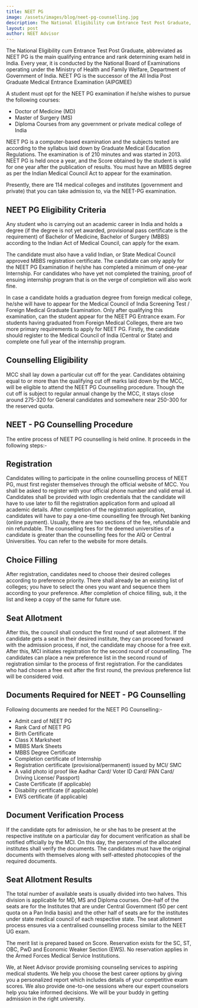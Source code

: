 ```yaml
---
title: NEET PG
image: /assets/images/blog/neet-pg-counselling.jpg
description: The National Eligibility cum Entrance Test Post Graduate, abbreviated as NEET PG is the main qualifying entrance and rank determining exam held in India.
layout: post
author: NEET Advisor
---
```


The National Eligibility cum Entrance Test Post Graduate, abbreviated as NEET PG is the main
qualifying entrance and rank determining exam held in India. Every year, it is conducted by the
National Board of Examinations operating under the Ministry of Health and Family Welfare,
Department of Government of India. NEET PG is the successor of the All India Post Graduate
Medical Entrance Examination (AIPGMEE)

A student must opt for the NEET PG examination if he/she wishes to pursue the following courses:

- Doctor of Medicine (MD)
- Master of Surgery (MS)
- Diploma Courses from any government or private medical college of India

NEET PG is a computer-based examination and the subjects tested are according to the syllabus
laid down by Graduate Medical Education Regulations. The examination is of 210 minutes and
was started in 2013. NEET PG is held once a year, and the Score obtained by the student is valid
for one year after the publication of results. You must have an MBBS degree as per the Indian
Medical Council Act to appear for the examination.

Presently, there are 114 medical colleges and institutes (government and private) that you can take
admission to, via the NEET-PG examination.

## NEET PG Eligibility Criteria

Any student who is carrying out an academic career in India and holds a degree (if the degree is
not yet awarded, provisional pass certificate is the requirement) of Bachelor of Medicine,
Bachelor of Surgery (MBBS) according to the Indian Act of Medical Council, can apply for the
exam.

The candidate must also have a valid Indian, or State Medical Council approved MBBS
registration certificate. The candidate can only apply for the NEET PG Examination if he/she has
completed a minimum of one-year Internship. For candidates who have yet not completed the
training, proof of ensuing internship program that is on the verge of completion will also work
fine.

In case a candidate holds a graduation degree from foreign medical college, he/she will have to appear for the Medical Council of India Screening Test / Foreign Medical Graduate Examination.
Only after qualifying this examination, can the student appear for the NEET PG Entrance exam. For
students having graduated from Foreign Medical Colleges, there are two more primary
requirements to apply for NEET PG. Firstly, the candidate should register to the Medical Council
of India (Central or State) and complete one full year of the internship program.

## Counselling Eligibility

MCC shall lay down a particular cut off for the year. Candidates obtaining equal to or more than
the qualifying cut off marks laid down by the MCC, will be eligible to attend the NEET PG
Counselling procedure. Though the cut off is subject to regular annual change by the MCC, it stays
close around 275-320 for General candidates and somewhere near 250-300 for the reserved
quota.

## NEET - PG Counselling Procedure

The entire process of NEET PG counselling is held online. It proceeds in the following steps:-

## Registration

Candidates willing to participate in the online counselling process of NEET PG, must first register
themselves through the official website of MCC. You shall be asked to register with your official
phone number and valid email id. Candidates shall be provided with login credentials that the
candidate will have to use later to fill the registration application form and upload all academic
details. After completion of the registration application, candidates will have to pay a one-time
counselling fee through Net banking (online payment). Usually, there are two sections of the fee,
refundable and nin refundable. The counselling fees for the deemed universities of a candidate is
greater than the counselling fees for the AIQ or Central Universities. You can refer to the website
for more details.

## Choice Filling

After registration, candidates need to choose their desired colleges according to preference priority. There shall already be an existing list of colleges; you have to select the ones you want
and sequence them according to your preference. After completion of choice filling, sub, it the list
and keep a copy of the same for future use.

## Seat Allotment

After this, the council shall conduct the first round of seat allotment. If the candidate gets a seat in their desired institute, they can proceed forward with the admission process, if not, the candidate may choose for a free exit. After this, MCI initiates registration for the second round of
counselling. The candidates can place a new preference list in the second round of registration
similar to the process of first registration. For the candidates who had chosen a free exit after the
first round, the previous preference list will be considered void.

## Documents Required for NEET - PG Counselling

Following documents are needed for the NEET PG Counselling:-

- Admit card of NEET PG
- Rank Card of NEET PG
- Birth Certificate
- Class X Marksheet
- MBBS Mark Sheets
- MBBS Degree Certificate
- Completion certificate of Internship
- Registration certificate (provisional/permanent) issued by MCI/ SMC
- A valid photo id proof like Aadhar Card/ Voter ID Card/ PAN Card/ Driving License/
  Passport)
- Caste Certificate (if applicable)
- Disability certificate (if applicable)
- EWS certificate (if applicable)

## Document Verification Process

If the candidate opts for admission, he or she has to be present at the respective institute on a
particular day for document verification as shall be notified officially by the MCI. On this day, the personnel of the allocated institutes shall verify the documents. The candidates must have the
original documents with themselves along with self-attested photocopies of the required
documents.

## Seat Allotment Results

The total number of available seats is usually divided into two halves. This division is applicable
for MD, MS and Diploma courses. One-half of the seats are for the Institutes that are under Central
Government (50 per cent quota on a Pan India basis) and the other half of seats are for the
institutes under state medical council of each respective state. The seat allotment process ensures
via a centralised counselling process similar to the NEET UG exam.

The merit list is prepared based on Score. Reservation exists for the SC, ST, OBC, PwD and
Economic Weaker Section (EWS). No reservation applies in the Armed Forces Medical Service
Institutions.

We, at Neet Advisor provide promising counseling services to aspiring medical students. We help
you choose the best career options by giving you a personalized report which includes details of
your competitive exam scores. We also provide one-to-one sessions where our expert counselors
help you take informed decisions. We will be your buddy in getting admission in the right
university.
